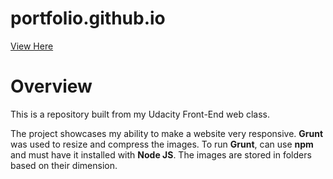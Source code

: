 # portfolio.github.io

[View Here](https://ebereuzodufa.github.io/portfolio/)

# Overview
This is a repository built from my Udacity Front-End web class.

The project showcases my ability to make a website very responsive. **Grunt** was used to resize and compress the images. To run **Grunt**, can use **npm** and must have it installed with **Node JS**. The images are stored in folders based on their dimension.
